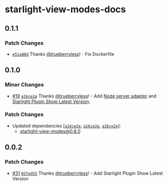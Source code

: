 # starlight-view-modes-docs

## 0.1.1

### Patch Changes

- [`e51a08d`](https://github.com/trueberryless-org/starlight-view-modes/commit/e51a08d849e45aa53f4cca8efd3050490cfad97c) Thanks [@trueberryless](https://github.com/trueberryless)! - Fix Dockerfile

## 0.1.0

### Minor Changes

- [#19](https://github.com/trueberryless-org/starlight-view-modes/pull/19) [`a16ce2e`](https://github.com/trueberryless-org/starlight-view-modes/commit/a16ce2ecafcdb557402b7390ae2531a84de03554) Thanks [@trueberryless](https://github.com/trueberryless)! - Add [Node server adapter](https://docs.astro.build/en/guides/integrations-guide/node/) and [Starlight Plugin Show Latest Version](https://starlight-plugin-show-latest-version.trueberryless.org/).

### Patch Changes

- Updated dependencies [[`a16ce2e`](https://github.com/trueberryless-org/starlight-view-modes/commit/a16ce2ecafcdb557402b7390ae2531a84de03554), [`a16ce2e`](https://github.com/trueberryless-org/starlight-view-modes/commit/a16ce2ecafcdb557402b7390ae2531a84de03554), [`a16ce2e`](https://github.com/trueberryless-org/starlight-view-modes/commit/a16ce2ecafcdb557402b7390ae2531a84de03554)]:
  - starlight-view-modes@0.8.0

## 0.0.2

### Patch Changes

- [#31](https://github.com/trueberryless-org/starlight-view-modes/pull/31) [`02fed55`](https://github.com/trueberryless-org/starlight-view-modes/commit/02fed555d0e4556af10049aab66421fd4975f961) Thanks [@trueberryless](https://github.com/trueberryless)! - Add Starlight Plugin Show Latest Version
